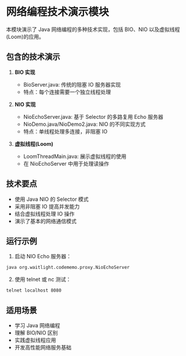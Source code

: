 # 网络编程技术演示模块

本模块演示了 Java 网络编程的多种技术实现，包括 BIO、NIO 以及虚拟线程(Loom)的应用。

## 包含的技术演示

1. **BIO 实现**

   - BioServer.java: 传统的阻塞 IO 服务器实现
   - 特点：每个连接需要一个独立线程处理

2. **NIO 实现**

   - NioEchoServer.java: 基于 Selector 的多路复用 Echo 服务器
   - NioDemo.java/NioDemo2.java: NIO 的不同实现方式
   - 特点：单线程处理多连接，非阻塞 IO

3. **虚拟线程(Loom)**
   - LoomThreadMain.java: 展示虚拟线程的使用
   - 在 NioEchoServer 中用于处理读操作

## 技术要点

- 使用 Java NIO 的 Selector 模式
- 采用非阻塞 IO 提高并发能力
- 结合虚拟线程处理 IO 操作
- 演示了基本的网络通信模式

## 运行示例

1. 启动 NIO Echo 服务器：

```bash
java org.waitlight.codememo.proxy.NioEchoServer
```

2. 使用 telnet 或 nc 测试：

```bash
telnet localhost 8080
```

## 适用场景

- 学习 Java 网络编程
- 理解 BIO/NIO 区别
- 实践虚拟线程应用
- 开发高性能网络服务基础

